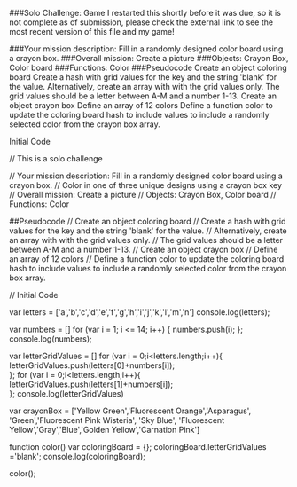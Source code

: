 ###Solo Challenge: Game
 I restarted this shortly before it was due, so it is not complete as of submission, please check the external link to see the most recent version of this file and my game!

 ###Your mission description: Fill in a randomly designed color board using a crayon box. 
 ###Overall mission: Create a picture
 ###Objects: Crayon Box, Color board
 ###Functions: Color
###Pseudocode
 Create an object coloring board 
 	Create a hash with grid values for the key and the string 'blank' for the value.
  Alternatively, create an array with with the grid values only. 
  The grid values should be a letter between A-M and a number 1-13.
 Create an object crayon box
	Define an array of 12 colors
 	Define a function color to update the coloring board hash to include values to include a randomly selected color from the crayon box array.

 Initial Code

// This is a solo challenge


// Your mission description: Fill in a randomly designed color board using a crayon box. 
// Color in one of three unique designs using a crayon box key
// Overall mission: Create a picture
// Objects: Crayon Box, Color board
// Functions: Color

##Pseudocode
// Create an object coloring board 
// 	Create a hash with grid values for the key and the string 'blank' for the value.
//  Alternatively, create an array with with the grid values only. 
//  The grid values should be a letter between A-M and a number 1-13.
// Create an object crayon box
// 	Define an array of 12 colors
// 	Define a function color to update the coloring board hash to include values to include a randomly selected color from the crayon box array.

// Initial Code

var letters = ['a','b','c','d','e','f','g','h','i','j','k','l','m','n']
console.log(letters);

var numbers = []
for (var i = 1; i <= 14; i++) {
   numbers.push(i);
};
console.log(numbers);


var letterGridValues = [] 
	for (var i = 0;i<letters.length;i++){
		letterGridValues.push(letters[0]+numbers[i]);	
	};
	for (var i = 0;i<letters.length;i++){
		letterGridValues.push(letters[1]+numbers[i]);	
	};
console.log(letterGridValues)

var crayonBox = ['Yellow Green','Fluorescent Orange','Asparagus', 'Green','Fluorescent Pink	Wisteria', 'Sky Blue', 'Fluorescent Yellow','Gray','Blue','Golden Yellow','Carnation Pink']

  function color()
	var coloringBoard = {};
	coloringBoard.letterGridValues ='blank';
 	console.log(coloringBoard);	

 color();


